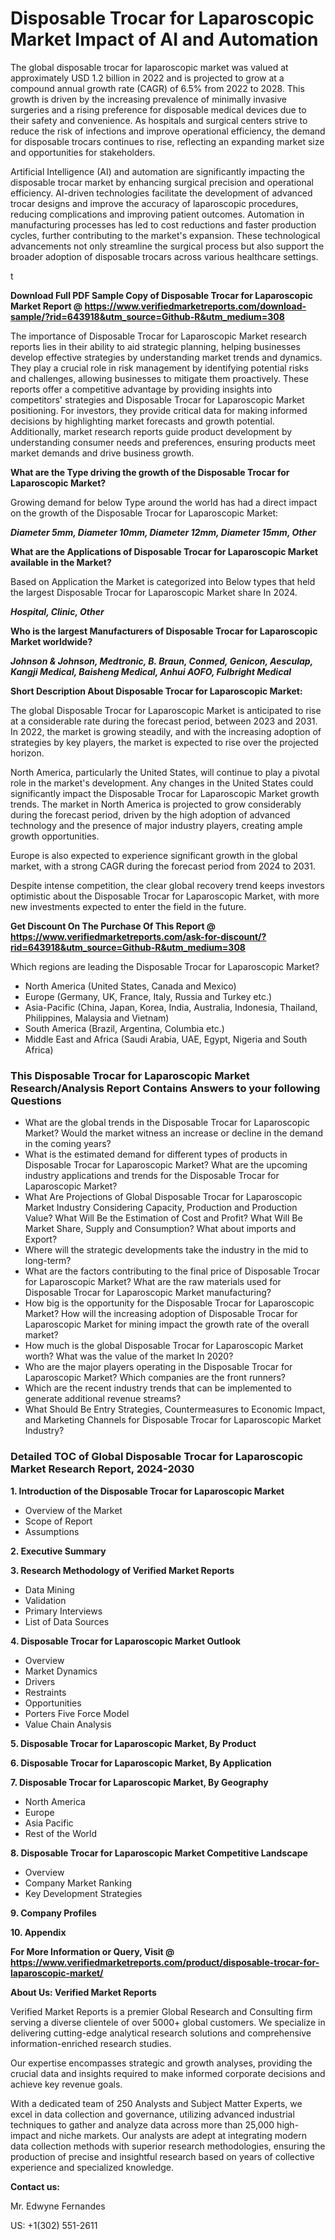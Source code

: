 <meta name="title" content="Global Disposable Trocar for Laparoscopic Market Impact of AI and Automation"><meta name="description" content="The global disposable trocar for laparoscopic market was valued at approximately USD 1.2 billion in 2022 and is projected to grow at a compound annual growth rate (CAG"><meta name="title" content="Disposable Trocar for Laparoscopic Market Size, Share, Scope, Trends, Growth, Opportunities, Analysis, Forecast"><h1>Disposable Trocar for Laparoscopic Market Impact of AI and Automation</h1><p>The global disposable trocar for laparoscopic market was valued at approximately USD 1.2 billion in 2022 and is projected to grow at a compound annual growth rate (CAGR) of 6.5% from 2022 to 2028. This growth is driven by the increasing prevalence of minimally invasive surgeries and a rising preference for disposable medical devices due to their safety and convenience. As hospitals and surgical centers strive to reduce the risk of infections and improve operational efficiency, the demand for disposable trocars continues to rise, reflecting an expanding market size and opportunities for stakeholders.</p><p>Artificial Intelligence (AI) and automation are significantly impacting the disposable trocar market by enhancing surgical precision and operational efficiency. AI-driven technologies facilitate the development of advanced trocar designs and improve the accuracy of laparoscopic procedures, reducing complications and improving patient outcomes. Automation in manufacturing processes has led to cost reductions and faster production cycles, further contributing to the market's expansion. These technological advancements not only streamline the surgical process but also support the broader adoption of disposable trocars across various healthcare settings.</p>t</p><p id="" class=""><strong>Download Full PDF Sample Copy of Disposable Trocar for Laparoscopic Market Report @ <a href="https://www.verifiedmarketreports.com/download-sample/?rid=643918&utm_source=Github-R&utm_medium=308" target="_blank">https://www.verifiedmarketreports.com/download-sample/?rid=643918&utm_source=Github-R&utm_medium=308</a></strong></p><p>The importance of&nbsp;Disposable Trocar for Laparoscopic Market research reports lies in their ability to aid strategic planning, helping businesses develop effective strategies by understanding market trends and dynamics. They play a crucial role in risk management by identifying potential risks and challenges, allowing businesses to mitigate them proactively. These reports offer a competitive advantage by providing insights into competitors' strategies and Disposable Trocar for Laparoscopic Market positioning. For investors, they provide critical data for making informed decisions by highlighting market forecasts and growth potential. Additionally, market research reports guide product development by understanding consumer needs and preferences, ensuring products meet market demands and drive business growth.</p><p><strong>What are the&nbsp;Type driving the growth of the Disposable Trocar for Laparoscopic Market?</strong></p><p id="" class="">Growing demand for below Type around the world has had a direct impact on the growth of the Disposable Trocar for Laparoscopic Market:</p><em><strong>Diameter 5mm, Diameter 10mm, Diameter 12mm, Diameter 15mm, Other</strong></em></p><strong>What are the&nbsp;Applications&nbsp;of Disposable Trocar for Laparoscopic Market available in the Market?</strong></p><p id="" class="">Based on Application the Market is categorized into Below types that held the largest Disposable Trocar for Laparoscopic Market share In 2024.</p><em><strong>Hospital, Clinic, Other</strong></em></p><strong>Who is the largest Manufacturers of Disposable Trocar for Laparoscopic Market worldwide?</strong></p><p><em><strong>Johnson & Johnson, Medtronic, B. Braun, Conmed, Genicon, Aesculap, Kangji Medical, Baisheng Medical, Anhui AOFO, Fulbright Medical</strong></em></p><p id="" class=""><strong>Short Description About Disposable Trocar for Laparoscopic Market:</strong></p><p>The global Disposable Trocar for Laparoscopic Market is anticipated to rise at a considerable rate during the forecast period, between 2023 and 2031. In 2022, the market is growing steadily, and with the increasing adoption of strategies by key players, the market is expected to rise over the projected horizon.</p><p>North America, particularly the United States, will continue to play a pivotal role in the market's development. Any changes in the United States could significantly impact the Disposable Trocar for Laparoscopic Market growth trends. The market in North America is projected to grow considerably during the forecast period, driven by the high adoption of advanced technology and the presence of major industry players, creating ample growth opportunities.</p><p>Europe is also expected to experience significant growth in the global market, with a strong CAGR during the forecast period from 2024 to 2031.</p><p>Despite intense competition, the clear global recovery trend keeps investors optimistic about the Disposable Trocar for Laparoscopic Market, with more new investments expected to enter the field in the future.</p><p id="" class=""><strong>Get Discount On The Purchase Of This Report @ <a href="https://www.verifiedmarketreports.com/ask-for-discount/?rid=643918&utm_source=Github-R&utm_medium=308" target="_blank">https://www.verifiedmarketreports.com/ask-for-discount/?rid=643918&utm_source=Github-R&utm_medium=308</a></strong></p>Which regions are leading the Disposable Trocar for Laparoscopic Market?</p><ul><li>North America (United States, Canada and Mexico)</li><li>Europe (Germany, UK, France, Italy, Russia and Turkey etc.)</li><li>Asia-Pacific (China, Japan, Korea, India, Australia, Indonesia, Thailand, Philippines, Malaysia and Vietnam)</li><li>South America (Brazil, Argentina, Columbia etc.)</li><li>Middle East and Africa (Saudi Arabia, UAE, Egypt, Nigeria and South Africa)</li></ul><h3 id="" class="">This Disposable Trocar for Laparoscopic Market Research/Analysis Report Contains Answers to your following Questions</h3><ul><li>What are the global trends in the Disposable Trocar for Laparoscopic Market? Would the market witness an increase or decline in the demand in the coming years?</li><li>What is the estimated demand for different types of products in Disposable Trocar for Laparoscopic Market? What are the upcoming industry applications and trends for the Disposable Trocar for Laparoscopic Market?</li><li>What Are Projections of Global Disposable Trocar for Laparoscopic Market Industry Considering Capacity, Production and Production Value? What Will Be the Estimation of Cost and Profit? What Will Be Market Share, Supply and Consumption? What about imports and Export?</li><li>Where will the strategic developments take the industry in the mid to long-term?</li><li>What are the factors contributing to the final price of Disposable Trocar for Laparoscopic Market? What are the raw materials used for Disposable Trocar for Laparoscopic Market manufacturing?</li><li>How big is the opportunity for the Disposable Trocar for Laparoscopic Market? How will the increasing adoption of Disposable Trocar for Laparoscopic Market for mining impact the growth rate of the overall market?</li><li>How much is the global Disposable Trocar for Laparoscopic Market worth? What was the value of the market In 2020?</li><li>Who are the major players operating in the Disposable Trocar for Laparoscopic Market? Which companies are the front runners?</li><li>Which are the recent industry trends that can be implemented to generate additional revenue streams?</li><li>What Should Be Entry Strategies, Countermeasures to Economic Impact, and Marketing Channels for Disposable Trocar for Laparoscopic Market Industry?</li></ul><h3 id="" class="">Detailed TOC of Global Disposable Trocar for Laparoscopic Market Research Report, 2024-2030</h3><p id="" class=""><strong>1. Introduction of the Disposable Trocar for Laparoscopic Market</strong></p><ul><li>Overview of the Market</li><li>Scope of Report</li><li>Assumptions</li></ul><p id="" class=""><strong>2. Executive Summary</strong></p><p id="" class=""><strong>3. Research Methodology of Verified Market Reports</strong></p><ul><li>Data Mining</li><li>Validation</li><li>Primary Interviews</li><li>List of Data Sources</li></ul><p id="" class=""><strong>4. Disposable Trocar for Laparoscopic Market Outlook</strong></p><ul><li>Overview</li><li>Market Dynamics</li><li>Drivers</li><li>Restraints</li><li>Opportunities</li><li>Porters Five Force Model</li><li>Value Chain Analysis</li></ul><p id="" class=""><strong>5. Disposable Trocar for Laparoscopic Market, By Product</strong></p><p id="" class=""><strong>6. Disposable Trocar for Laparoscopic Market, By Application</strong></p><p id="" class=""><strong>7. Disposable Trocar for Laparoscopic Market, By Geography</strong></p><ul><li>North America</li><li>Europe</li><li>Asia Pacific</li><li>Rest of the World</li></ul><p id="" class=""><strong>8. Disposable Trocar for Laparoscopic Market Competitive Landscape</strong></p><ul><li>Overview</li><li>Company Market Ranking</li><li>Key Development Strategies</li></ul><p id="" class=""><strong>9. Company Profiles</strong></p><p id="" class=""><strong>10. Appendix</strong></p><p id="" class=""><strong>For More Information or Query, Visit @ <a href="https://www.verifiedmarketreports.com/product/disposable-trocar-for-laparoscopic-market/" target="_blank">https://www.verifiedmarketreports.com/product/disposable-trocar-for-laparoscopic-market/</a></strong></p><p id="" class=""><strong>About Us: Verified Market Reports</strong></p><p id="" class="">Verified Market Reports is a premier Global Research and Consulting firm serving a diverse clientele of over 5000+ global customers. We specialize in delivering cutting-edge analytical research solutions and comprehensive information-enriched research studies.</p><p id="" class="">Our expertise encompasses strategic and growth analyses, providing the crucial data and insights required to make informed corporate decisions and achieve key revenue goals.</p><p id="" class="">With a dedicated team of 250 Analysts and Subject Matter Experts, we excel in data collection and governance, utilizing advanced industrial techniques to gather and analyze data across more than 25,000 high-impact and niche markets. Our analysts are adept at integrating modern data collection methods with superior research methodologies, ensuring the production of precise and insightful research based on years of collective experience and specialized knowledge.</p><p id="" class=""><strong>Contact us:</strong></p><p id="" class="">Mr. Edwyne Fernandes</p><p id="" class="">US: +1(302) 551-2611</p>